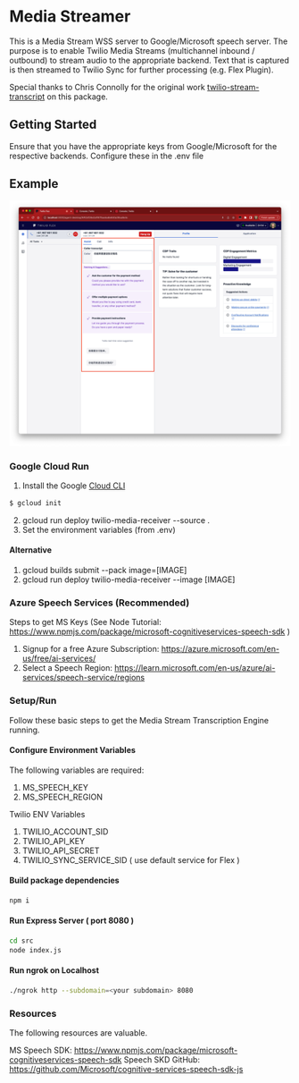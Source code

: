 # Media Streamer

This is a Media Stream WSS server to Google/Microsoft speech server. The purpose is to enable Twilio Media Streams (multichannel inbound / outbound) to stream audio to the appropriate backend. Text that is captured is then streamed to Twilio Sync for further processing (e.g. Flex Plugin).

Special thanks to Chris Connolly for the original work [twilio-stream-transcript](https://github.com/chaosloth/twilio-stream-transcript) on this package.

## Getting Started
Ensure that you have the appropriate keys from Google/Microsoft for the respective backends. Configure these in the .env file


## Example
![Demo](docs/example.jpg)

### Google Cloud Run


1. Install the Google [Cloud CLI](https://cloud.google.com/sdk/docs/install)
```sh
$ gcloud init
```
2. gcloud run deploy twilio-media-receiver --source .
3. Set the environment variables (from .env)

#### Alternative
1. gcloud builds submit --pack image=[IMAGE]
2. gcloud run deploy twilio-media-receiver --image [IMAGE]


### Azure Speech Services (Recommended)
Steps to get MS Keys (See Node Tutorial:  https://www.npmjs.com/package/microsoft-cognitiveservices-speech-sdk )
1. Signup for a free Azure Subscription: https://azure.microsoft.com/en-us/free/ai-services/
2. Select a Speech Region: https://learn.microsoft.com/en-us/azure/ai-services/speech-service/regions

### Setup/Run 
Follow these basic steps to get the Media Stream Transcription Engine running.

#### Configure Environment Variables
The following variables are required:

1. MS_SPEECH_KEY
2. MS_SPEECH_REGION

Twilio ENV Variables
1. TWILIO_ACCOUNT_SID
2. TWILIO_API_KEY
3. TWILIO_API_SECRET
4. TWILIO_SYNC_SERVICE_SID ( use default service for Flex )

#### Build package dependencies

```sh
npm i
```
#### Run Express Server ( port 8080 )

```sh
cd src
node index.js
```

#### Run ngrok on Localhost

```sh
./ngrok http --subdomain=<your subdomain> 8080
```


### Resources
The following resources are valuable.

MS Speech SDK: https://www.npmjs.com/package/microsoft-cognitiveservices-speech-sdk
Speech SKD GitHub: https://github.com/Microsoft/cognitive-services-speech-sdk-js


